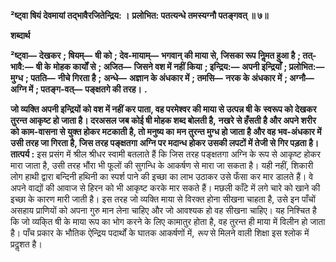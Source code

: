 **²ष्ट्वा षियं देवमायां तद्भावैरजितेन्द्रिय: ।** **प्रलोभित: पतत्यन्धे तमस्यग्नौ पतङ्गवत् ॥ ७॥** 

**शब्दार्थ** 

**²ष्ट्वा—** **देखकर** **; षियम्—** **षी को** **; देव-मायाम्—** **भगवान् की माया से, जिसका रूप निॢमत हुआ है** **; तत्-भावै:—** **षी के** **मोहक कार्यों से** **; अजित—** **जिसने वश में नहीं किया** **; इन्द्रिय:—** **अपनी इन्द्रियाँ** **; प्रलोभित:—** **मुग्ध** **; पतति—** **नीचे गिरता है** **;** **अन्धे—** **अज्ञान के अंधकार में** **; तमसि—** **नरक के अंधकार में** **; अग्नौ—** **अग्नि में** **; पतङ्ग-वत्—** **पङ्क्षतगे की तरह।** **.** 

**जो व्यक्ति अपनी इन्द्रियों को वश में नहीं कर पाता, वह परमेश्वर की माया से उत्पन्न षी के** **स्वरूप को देखकर तुरन्त आकृष्ट हो जाता है। दरअसल जब कोई षी मोहक शब्द बोलती है,** **नखरे से हँसती है और अपने शरीर को काम-वासना से युक्त होकर मटकाती है, तो मनुष्य का** **मन तुरन्त मुग्ध हो जाता है और वह भव-अंधकार में उसी तरह जा गिरता है, जिस तरह पङ्क्षतगा** **अग्नि पर मदान्ध होकर उसकी लपटों में तेजी से गिर पड़ता है।** **तात्पर्य :** इस प्रसंग में श्रील श्रीधर स्वामी बतलाते हैं कि जिस तरह पङ्क्षतगा अग्नि के रूप से आकृष्ट होकर मारा जाता है, उसी तरह भौंरा भी फूलों की सुगन्धि के आकर्षण से मारा जा सकता है। यही नहीं, शिकारी लोग हाथी द्वारा बन्दिनी हथिनी का स्पर्श पाने की इच्छा का लाभ उठाकर उसे फँसा कर मार डालते हैं। वे अपने वाद्यों की आवाज से हिरन को भी आकृष्ट करके मार सकते हैं। मछली काँटे में लगे चारे को खाने की इच्छा के कारण मारी जाती है। इस तरह जो व्यक्ति माया से विरक्त होना सीखना चाहता है, उसे इन पाँचों असहाय प्राणियों को अपना गुरु मान लेना चाहिए और जो आवश्यक हो वह सीखना चाहिए। यह निश्चित है कि जो व्यकि्त षी के माया रूप का भोग करने के लिए कामातुर होता है, वह तुरन्त ही माया में विलीन हो जाता है। पाँच प्रकार के भौतिक ऐन्द्रिय पदार्थों के घातक आकर्षणों में, *रूप* से मिलने वाली शिक्षा इस श्लोक में प्रदॢशत है।  